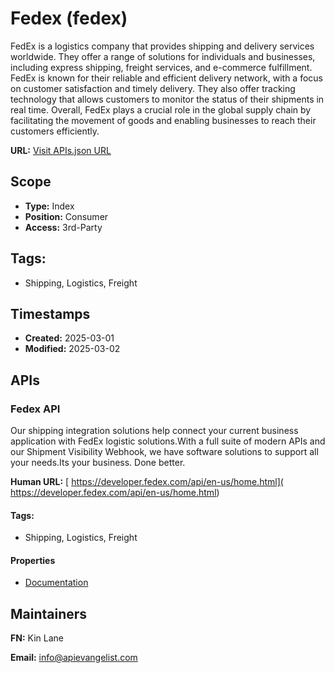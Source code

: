 # Fedex (fedex)
FedEx is a logistics company that provides shipping and delivery services worldwide. They offer a range of solutions for individuals and businesses, including express shipping, freight services, and e-commerce fulfillment. FedEx is known for their reliable and efficient delivery network, with a focus on customer satisfaction and timely delivery. They also offer tracking technology that allows customers to monitor the status of their shipments in real time. Overall, FedEx plays a crucial role in the global supply chain by facilitating the movement of goods and enabling businesses to reach their customers efficiently.

**URL:** [Visit APIs.json URL](https://raw.githubusercontent.com/api-evangelist/fedex/refs/heads/main/apis.yml)

## Scope

- **Type:** Index 
- **Position:** Consumer 
- **Access:** 3rd-Party 

## Tags:

 - Shipping, Logistics, Freight

## Timestamps

- **Created:** 2025-03-01 
- **Modified:** 2025-03-02 

## APIs

### Fedex API
Our shipping integration solutions help connect your current business application with FedEx logistic solutions.With a full suite of modern APIs and our Shipment Visibility Webhook, we have software solutions to support all your needs.Its your business. Done better. 

**Human URL:** [ https://developer.fedex.com/api/en-us/home.html]( https://developer.fedex.com/api/en-us/home.html)


#### Tags:

 - Shipping, Logistics, Freight

#### Properties

- [Documentation]( https://developer.fedex.com/api/en-us/home.html)

## Maintainers

**FN:** Kin Lane

**Email:** info@apievangelist.com

